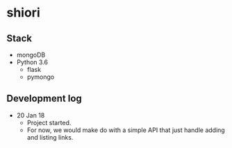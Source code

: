 # shiori

## Stack
- mongoDB
- Python 3.6
    - flask
    - pymongo

## Development log
- 20 Jan 18
    - Project started.
    - For now, we would make do with a simple API that just handle adding and listing links. 